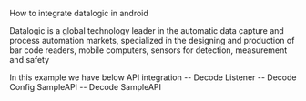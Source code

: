 How to integrate datalogic in android

Datalogic is a global technology leader in the automatic data capture and process automation markets, specialized in the designing and production of bar code readers, mobile computers, sensors for detection, measurement and safety


In this example we have below API integration
-- Decode Listener
-- Decode Config SampleAPI
-- Decode SampleAPI

